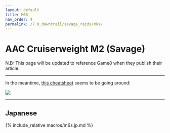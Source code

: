 ```yaml
---
layout: default
title: M6S
nav_order: 4
permalink: /7.0_dawntrail/savage_raids/m6s/
---
```


# AAC Cruiserweight M2 (Savage)

N.B: This page will be updated to reference Game8 when they publish their 
article.

---

In the meantime, [this cheatsheet](https://twitter.com/Dz178Ruca/status/1908573997715120377) seems to be going around:

![]({{site.baseurl}}/images/7.0_dawntrail/m6s/m6s_cheatsheet.jpg)

---

## Japanese

{% include_relative macros/m6s.jp.md %}

<script data-goatcounter="https://xivjpraids.goatcounter.com/count"
        async src="//gc.zgo.at/count.js"></script>
 